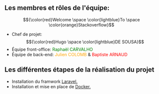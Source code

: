 
## Les membres et rôles de l'équipe:
$${\color{red}Welcome \space \color{lightblue}To \space \color{orange}Stackoverflow}$$

- Chef de projet: $${\color{red}Hugo \space \color{lightblue}DE SOUSA}$$
- Équipe front-office: <span style="color:green;">Raphaël CARVALHO</span>
- Équipe de back-end: <span style="color:orange;">Julien COLOMB</span> & <span style="color:red;">Baptiste ARNAUD</span>  

## Les différentes étapes de la réalisation du projet
- Installation du framwork <a href="https://laravel.com">Laravel.</a>
- Installation et mise en place de <a href="https://www.docker.com">Docker.</a>
